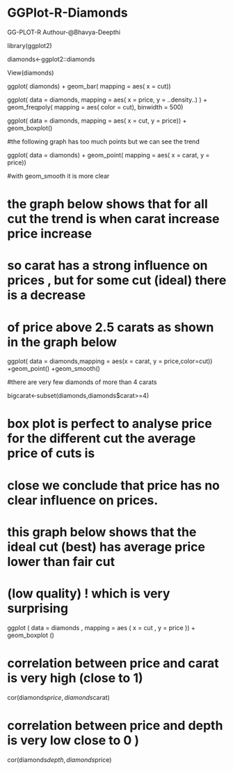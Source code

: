 # GGPlot-R-Diamonds
GG-PLOT-R
Authour-@Bhavya-Deepthi

library(ggplot2)

diamonds<-ggplot2::diamonds

View(diamonds)

ggplot( diamonds) + geom_bar( mapping = aes( x = cut))

ggplot( data = diamonds, mapping = aes( x = price, y = ..density..) ) + geom_freqpoly( mapping = aes( color = cut), binwidth = 500)

ggplot( data = diamonds, mapping = aes( x = cut, y = price)) + geom_boxplot()

#the following graph has too much points but we can see the trend 

ggplot( data = diamonds) + geom_point( mapping = aes( x = carat, y = price))

#with geom_smooth it is more clear

# the graph below shows that for all cut the trend is when carat increase price increase

# so carat has a strong influence on prices , but for some cut (ideal) there is a decrease 

# of price above 2.5 carats as shown in the graph below

ggplot( data = diamonds,mapping = aes(x = carat, y = price,color=cut)) +geom_point() +geom_smooth()

#there are very few diamonds of more than 4 carats

bigcarat<-subset(diamonds,diamonds$carat>=4)

# box plot is perfect to analyse price for the different cut the average price of cuts is

# close we conclude that price has no clear influence on prices.

# this graph below shows that the ideal cut (best) has average price lower than fair cut 

# (low quality) ! which is very surprising 

ggplot ( data = diamonds , mapping = aes ( x = cut , y = price )) + geom_boxplot () 

# correlation between price and carat is very high (close to 1) 

cor(diamonds$price,diamonds$carat)

# correlation between price and depth is very low close to 0 )

cor(diamonds$depth,diamonds$price)
